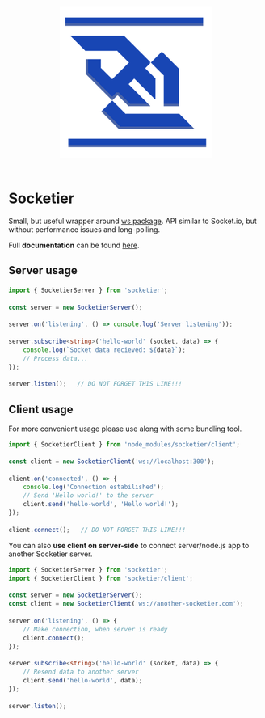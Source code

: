 
<p align="center" style="padding: 20px 0;">
    <img src="./socketier.png">
</p>

# Socketier

Small, but useful wrapper around [ws package](https://www.npmjs.com/package/ws). API similar to Socket.io, but without performance issues and long-polling.

Full **documentation** can be found [here](https://m-bednar.github.io/socketier/).


## Server usage

```typescript
import { SocketierServer } from 'socketier';

const server = new SocketierServer();

server.on('listening', () => console.log('Server listening'));

server.subscribe<string>('hello-world' (socket, data) => {
    console.log(`Socket data recieved: ${data}`);
    // Process data...
});

server.listen();   // DO NOT FORGET THIS LINE!!!
```


## Client usage

For more convenient usage please use along with some bundling tool.

```typescript
import { SocketierClient } from 'node_modules/socketier/client';

const client = new SocketierClient('ws://localhost:300');

client.on('connected', () => {
    console.log('Connection estabilished');
    // Send 'Hello world!' to the server
    client.send('hello-world', 'Hello world!');
});

client.connect();   // DO NOT FORGET THIS LINE!!!
```


You can also **use client on server-side** to connect server/node.js app to another Socketier server.

```typescript
import { SocketierServer } from 'socketier';
import { SocketierClient } from 'socketier/client';

const server = new SocketierServer();
const client = new SocketierClient('ws://another-socketier.com');

server.on('listening', () => {
    // Make connection, when server is ready
    client.connect();
});

server.subscribe<string>('hello-world' (socket, data) => {
    // Resend data to another server
    client.send('hello-world', data);
});

server.listen();
```
